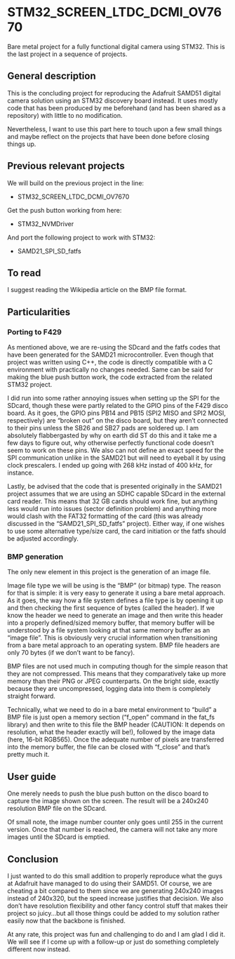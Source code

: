 # STM32_SCREEN_LTDC_DCMI_OV7670
Bare metal project for a fully functional digital camera using STM32. This is the last project in a sequence of projects.

## General description
This is the concluding project for reproducing the Adafruit SAMD51 digital camera solution using an STM32 discovery board instead. It uses mostly code that has been produced by me beforehand (and has been shared as a repository) with little to no modification.

Nevertheless, I want to use this part here to touch upon a few small things and maybe reflect on the projects that have been done before closing things up.

## Previous relevant projects
We will build on the previous project in the line:
- STM32_SCREEN_LTDC_DCMI_OV7670

Get the push button working from here:
- STM32_NVMDriver

And port the following project to work with STM32:
- SAMD21_SPI_SD_fatfs

## To read
I suggest reading the Wikipedia article on the BMP file format. 

## Particularities

### Porting to F429
As mentioned above, we are re-using the SDcard and the fatfs codes that have been generated for the SAMD21 microcontroller. Even though that project was written using C++, the code is directly compatible with a C environment with practically no changes needed. Same can be said for making the blue push button work, the code extracted from the related STM32 project.

I did run into some rather annoying issues when setting up the SPI for the SDcard, though these were partly related to the GPIO pins of the F429 disco board. As it goes, the GPIO pins PB14 and PB15 (SPI2 MISO and SPI2 MOSI, respectively) are “broken out” on the disco board, but they aren’t connected to their pins unless the SB26 and SB27 pads are soldered up. I am absolutely flabbergasted by why on earth did ST do this and it take me a few days to figure out, why otherwise perfectly functional code doesn’t seem to work on these pins. We also can not define an exact speed for the SPI communication unlike in the SAMD21 but will need to eyeball it by using clock prescalers. I ended up going with 268 kHz instad of 400 kHz, for instance. 

Lastly, be advised that the code that is presented originally in the SAMD21 project assumes that we are using an SDHC capable SDcard in the external card reader. This means that 32 GB cards should work fine, but anything less would run into issues (sector definition problem) and anything more would clash with the FAT32 formatting of the card (this was already discussed in the “SAMD21_SPI_SD_fatfs” project). Either way, if one wishes to use some alternative type/size card, the card initiation or the fatfs should be adjusted accordingly.

### BMP generation
The only new element in this project is the generation of an image file.

Image file type we will be using is the “BMP” (or bitmap) type. The reason for that is simple: it is very easy to generate it using a bare metal approach. As it goes, the way how a file system defines a file type is by opening it up and then checking the first sequence of bytes (called the header). If we know the header we need to generate an image and then write this header into a properly defined/sized memory buffer, that memory buffer will be understood by a file system looking at that same memory buffer as an “image file”. This is obviously very crucial information when transitioning from a bare metal approach to an operating system. BMP file headers are only 70 bytes (if we don’t want to be fancy).

BMP files are not used much in computing though for the simple reason that they are not compressed. This means that they comparatively take up more memory than their PNG or JPEG counterparts. On the bright side, exactly because they are uncompressed, logging data into them is completely straight forward.

Technically, what we need to do in a bare metal environment to “build” a BMP file is just open a memory section (“f_open” command in the fat_fs library) and then write to this file the BMP header (CAUTION: It depends on resolution, what the header exactly will be!), followed by the image data (here, 16-bit RGB565). Once the adequate number of pixels are transferred into the memory buffer, the file can be closed with “f_close” and that’s pretty much it.

## User guide
One merely needs to push the blue push button on the disco board to capture the image shown on the screen. The result will be a 240x240 resolution BMP file on the SDcard.

Of small note, the image number counter only goes until 255 in the current version. Once that number is reached, the camera will not take any more images until the SDcard is emptied.

## Conclusion
I just wanted to do this small addition to properly reproduce what the guys at Adafruit have managed to do using their SAMD51. Of course, we are cheating a bit compared to them since we are generating 240x240 images instead of 240x320, but the speed increase justifies that decision. We also don’t have resolution flexibility and other fancy control stuff that makes their project so juicy…but all those things could be added to my solution rather easily now that the backbone is finished.

At any rate, this project was fun and challenging to do and I am glad I did it. We will see if I come up with a follow-up or just do something completely different now instead.
